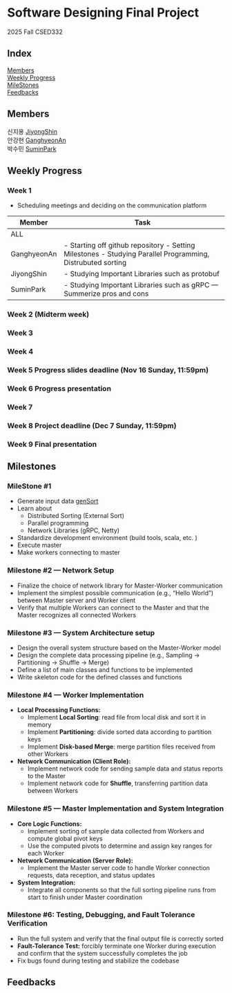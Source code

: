 # Software Designing Final Project  
2025 Fall CSED332

## Index
[Members](#Members)  
[Weekly Progress](#Weekly-Progress)  
[MileStones](#MileStones)  
[Feedbacks](#feedbacks)  

## Members
신지용 [JiyongShin](https://github.com/JiyongPostech)  
안강현 [GanghyeonAn](https://github.com/gimon0330)  
박수민 [SuminPark](https://github.com/parksumin1017)  

## Weekly Progress
### Week 1

- Scheduling meetings and deciding on the communication platform

| Member | Task |
| --- | --- |
| ALL |  |
| GanghyeonAn | - Starting off github repository  - Setting Milestones  - Studying Parallel Programming, Distrubuted sorting |
| JiyongShin | - Studying Important Libraries such as protobuf |
| SuminPark | - Studying Important Libraries such as gRPC — Summerize pros and cons |

### Week 2 (Midterm week)
### Week 3
### Week 4
### Week 5 Progress slides deadline (Nov 16 Sunday, 11:59pm)
### Week 6 Progress presentation
### Week 7
### Week 8 Project deadline (Dec 7 Sunday, 11:59pm)
### Week 9 Final presentation

## Milestones
### MileStone #1

- Generate input data [genSort](https://www.ordinal.com/gensort.html)
- Learn about
    - Distributed Sorting (External Sort)
    - Parallel programming
    - Network Libraries (gRPC, Netty)
- Standardize development environment (build tools, scala, etc. )
- Execute master
- Make workers connecting to master

### Milestone #2 — Network Setup

- Finalize the choice of network library for Master-Worker communication
- Implement the simplest possible communication (e.g., “Hello World”) between Master server and Worker client
- Verify that multiple Workers can connect to the Master and that the Master recognizes all connected Workers

### Milestone #3 — System Architecture setup

- Design the overall system structure based on the Master-Worker model
- Design the complete data processing pipeline (e.g., Sampling → Partitioning → Shuffle → Merge)
- Define a list of main classes and functions to be implemented
- Write skeleton code for the defined classes and functions

### **Milestone #4 — Worker Implementation**

- **Local Processing Functions:**
    - Implement **Local Sorting**: read file from local disk and sort it in memory
    - Implement **Partitioning**: divide sorted data according to partition keys
    - Implement **Disk-based Merge**: merge partition files received from other Workers
- **Network Communication (Client Role):**
    - Implement network code for sending sample data and status reports to the Master
    - Implement network code for **Shuffle**, transferring partition data between Workers

### **Milestone #5 — Master Implementation and System Integration**

- **Core Logic Functions:**
    - Implement sorting of sample data collected from Workers and compute global pivot keys
    - Use the computed pivots to determine and assign key ranges for each Worker
- **Network Communication (Server Role):**
    - Implement the Master server code to handle Worker connection requests, data reception, and status updates
- **System Integration:**
    - Integrate all components so that the full sorting pipeline runs from start to finish under Master coordination

### **Milestone #6: Testing, Debugging, and Fault Tolerance Verification**

- Run the full system and verify that the final output file is correctly sorted
- **Fault-Tolerance Test:** forcibly terminate one Worker during execution and confirm that the system successfully completes the job
- Fix bugs found during testing and stabilize the codebase

## Feedbacks
